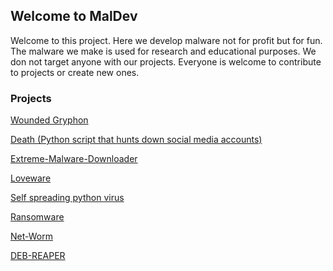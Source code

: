 ## Welcome to MalDev

Welcome to this project. Here we develop malware not for profit but for fun.
The malware we make is used for research and educational purposes.
We don not target anyone with our projects.
Everyone is welcome to contribute to projects or create new ones.


### Projects

[Wounded Gryphon](https://maldev101.github.io/WoundedGryphon/)

[Death (Python script that hunts down social media accounts)](https://maldev101.github.io/Death-Python-Hunt-Down-Media-Accounts./)

[Extreme-Malware-Downloader](https://maldev101.github.io/Extreme-Malware-Downloader./)

[Loveware](https://maldev101.github.io/Loveware/)

[Self spreading python virus](https://maldev101.github.io/Self-Spreading-Virus./)

[Ransomware](https://maldev101.github.io/Ransomware/)

[Net-Worm](https://maldev101.github.io/Net-Worm/)

[DEB-REAPER](https://maldev101.github.io/DEB-Reaper/)
